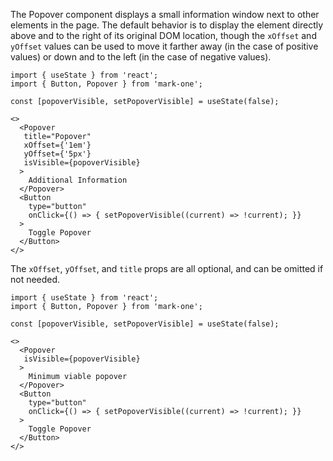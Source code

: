 The Popover component displays a small information window next to other elements in the page. The default behavior is to display the element directly above and to the right of its original DOM location, though the `xOffset` and `yOffset` values can be used to move it farther away (in the case of positive values) or down and to the left (in the case of negative values).

```tsx
import { useState } from 'react';
import { Button, Popover } from 'mark-one';

const [popoverVisible, setPopoverVisible] = useState(false);

<>
  <Popover
   title="Popover"
   xOffset={'1em'}
   yOffset={'5px'}
   isVisible={popoverVisible}
  >
    Additional Information
  </Popover>
  <Button
    type="button"
    onClick={() => { setPopoverVisible((current) => !current); }}
  >
    Toggle Popover
  </Button>
</>
```

The `xOffset`, `yOffset`, and `title` props are all optional, and can be omitted if not needed.

```tsx
import { useState } from 'react';
import { Button, Popover } from 'mark-one';

const [popoverVisible, setPopoverVisible] = useState(false);

<>
  <Popover
   isVisible={popoverVisible}
  >
    Minimum viable popover 
  </Popover>
  <Button
    type="button"
    onClick={() => { setPopoverVisible((current) => !current); }}
  >
    Toggle Popover
  </Button>
</>
```
